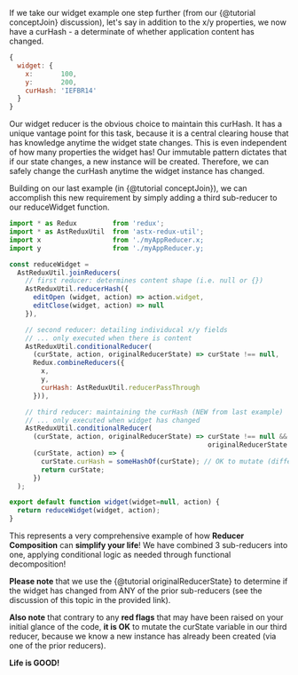 If we take our widget example one step further (from our {@tutorial
conceptJoin} discussion), let's say in addition to the x/y properties,
we now have a curHash - a determinate of whether application content
has changed.

```JavaScript
{
  widget: {
    x:       100,
    y:       200,
    curHash: 'IEFBR14'
  }
}
```

Our widget reducer is the obvious choice to maintain this curHash.  It
has a unique vantage point for this task, because it is a central
clearing house that has knowledge anytime the widget state changes.
This is even independent of how many properties the widget has!  Our
immutable pattern dictates that if our state changes, a new instance
will be created.  Therefore, we can safely change the curHash anytime
the widget instance has changed.

Building on our last example (in {@tutorial conceptJoin}), we
can accomplish this new requirement by simply adding a third
sub-reducer to our reduceWidget function.

```JavaScript
import * as Redux         from 'redux';
import * as AstReduxUtil  from 'astx-redux-util';
import x                  from './myAppReducer.x;
import y                  from './myAppReducer.y;

const reduceWidget = 
  AstReduxUtil.joinReducers(
    // first reducer: determines content shape (i.e. null or {})
    AstReduxUtil.reducerHash({
      editOpen (widget, action) => action.widget,
      editClose(widget, action) => null
    }),

    // second reducer: detailing individucal x/y fields
    // ... only executed when there is content
    AstReduxUtil.conditionalReducer(
      (curState, action, originalReducerState) => curState !== null,
      Redux.combineReducers({
        x,
        y,
        curHash: AstReduxUtil.reducerPassThrough
      })),

    // third reducer: maintaining the curHash (NEW from last example)
    // ... only executed when widget has changed
    AstReduxUtil.conditionalReducer(
      (curState, action, originalReducerState) => curState !== null && 
                                                  originalReducerState !== curState,
      (curState, action) => {
        curState.curHash = someHashOf(curState); // OK to mutate (different instance)
        return curState;
      })
  );

export default function widget(widget=null, action) {
  return reduceWidget(widget, action);
}
```

This represents a very comprehensive example of how **Reducer
Composition** can **simplify your life**!  We have combined 3
sub-reducers into one, applying conditional logic as needed through
functional decomposition!

**Please note** that we use the {@tutorial originalReducerState} to
determine if the widget has changed from ANY of the prior sub-reducers
(see the discussion of this topic in the provided link).

**Also note** that contrary to any **red flags** that may have
been raised on your initial glance of the code, **it is OK** to mutate
the curState variable in our third reducer, because we know a new instance
has already been created (via one of the prior reducers).

**Life is GOOD!**
